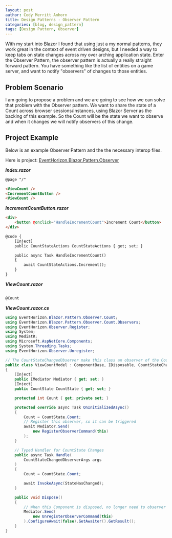 ```yaml
---
layout: post
author: Cody Merritt Anhorn
title: Design Patterns - Observer Pattern
categories: [blog, design_pattern]
tags: [Design Pattern, Observer]
---
```


With my start into Blazor I found that using just a my normal patterns, they work great in the context of event driven designs, but I needed a way to keep tabs on state changes across my over arching application state. Enter the Observer Pattern, the observer pattern is actually a really straight forward pattern. You have something like the list of entities on a game server, and want to notify "observers" of changes to those entities.

## Problem Scenario

I am going to propose a problem and we are going to see how we can solve that problem with the Observer pattern. We want to share the state of a Count across browser sessions/instances, using Blazor Server as the backing of this example. So the Count will be the state we want to observe and when it changes we will notify observers of this change.

## Project Example

Below is an example Observer Pattern and the the necessary interop files.

Here is project:
<a href="https://github.com/canhorn/EventHorizon.Blazor.Pattern.Observer" target="_blank">EventHorizon.Blazor.Pattern.Observer</a>


***Index.razor***
~~~ html
@page "/"

<ViewCount />
<IncrementCountButton />
<ViewCount />
~~~

***IncrementCountButton.razor***
~~~ html
<div>
    <button @onclick="HandleIncrementCount">Increment Count</button>
</div>

@code {
    [Inject]
    public CountStateActions CountStateActions { get; set; }

    public async Task HandleIncrementCount()
    {
        await CountStateActions.Increment();
    }
}
~~~

***ViewCount.razor***
~~~ html

@Count

~~~

***ViewCount.razor.cs***
~~~ csharp
using EventHorizon.Blazor.Pattern.Observer.Count;
using EventHorizon.Blazor.Pattern.Observer.Count.Observers;
using EventHorizon.Observer.Register;
using System;
using MediatR;
using Microsoft.AspNetCore.Components;
using System.Threading.Tasks;
using EventHorizon.Observer.Unregister;

// The CountStateChangedObserver make this class an observer of the CountState
public class ViewCountModel : ComponentBase, IDisposable, CountStateChangedObserver
{
    [Inject]
    public IMediator Mediator { get; set; }
    [Inject]
    public CountState CountState { get; set; }

    protected int Count { get; private set; }

    protected override async Task OnInitializedAsync()
    {
        Count = CountState.Count;
        // Register this observer, so it can be triggered
        await Mediator.Send(
            new RegisterObserverCommand(this)
        );
    }

    // Typed Handler for CountState Changes
    public async Task Handle(
        CountStateChangedObserverArgs args
    )
    {
        Count = CountState.Count;

        await InvokeAsync(StateHasChanged);
    }

    public void Dispose()
    {
        // When this Component is disposed, no longer need to observer state changes.
        Mediator.Send(
            new UnregisterObserverCommand(this)
        ).ConfigureAwait(false).GetAwaiter().GetResult();
    }
}
~~~
